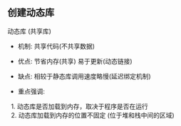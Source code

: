 ## 创建动态库

动态库 (共享库)

- 机制: 共享代码(不共享数据)
- 优点: 节省内存(共享) 易于更新(动态链接)
- 缺点: 相较于静态库调用速度略慢(延迟绑定机制)

- 重点强调:  

&nbsp;&nbsp;1. 动态库是否加载到内存，取决于程序是否在运行  
&nbsp;&nbsp;2. 动态库加载到内存的位置不固定 (位于堆和栈中间的区域)  

